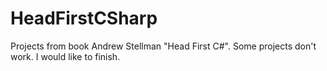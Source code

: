 # HeadFirstCSharp
Projects from book Andrew Stellman "Head First C#".
Some projects don't work. I would like to finish.
